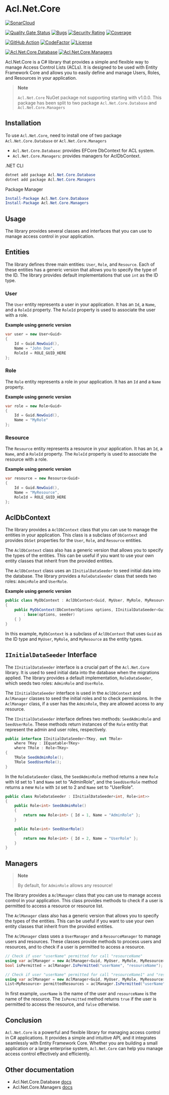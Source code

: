 # Acl.Net.Core

[![SonarCloud](https://sonarcloud.io/images/project_badges/sonarcloud-white.svg)](https://sonarcloud.io/summary/new_code?id=The-Poolz_Acl.Net.Core)

[![Quality Gate Status](https://sonarcloud.io/api/project_badges/measure?project=The-Poolz_Acl.Net.Core&metric=alert_status&token=ef989df8d43ee416fe8b310fb6b251226d57208b)](https://sonarcloud.io/summary/new_code?id=The-Poolz_Acl.Net.Core)
[![Bugs](https://sonarcloud.io/api/project_badges/measure?project=The-Poolz_Acl.Net.Core&metric=bugs&token=ef989df8d43ee416fe8b310fb6b251226d57208b)](https://sonarcloud.io/summary/new_code?id=The-Poolz_Acl.Net.Core)
[![Security Rating](https://sonarcloud.io/api/project_badges/measure?project=The-Poolz_Acl.Net.Core&metric=security_rating&token=ef989df8d43ee416fe8b310fb6b251226d57208b)](https://sonarcloud.io/summary/new_code?id=The-Poolz_Acl.Net.Core)
[![Coverage](https://sonarcloud.io/api/project_badges/measure?project=The-Poolz_Acl.Net.Core&metric=coverage&token=ef989df8d43ee416fe8b310fb6b251226d57208b)](https://sonarcloud.io/summary/new_code?id=The-Poolz_Acl.Net.Core)

[![GitHub Action](https://github.com/The-Poolz/Acl.Net.Core/actions/workflows/sonarcloud.yml/badge.svg)](https://github.com/The-Poolz/Acl.Net.Core/actions/workflows/sonarcloud.yml)
[![CodeFactor](https://www.codefactor.io/repository/github/the-poolz/acl.net.core/badge)](https://www.codefactor.io/repository/github/the-poolz/acl.net.core)
[![License](https://img.shields.io/badge/License-MIT-yellow.svg)](https://github.com/The-Poolz/Acl.Net.Core/blob/master/LICENSE)

[![Acl.Net.Core.Database](https://badge.fury.io/nu/Acl.Net.Core.Database.svg)](https://badge.fury.io/nu/Acl.Net.Core.Database)
[![Acl.Net.Core.Managers](https://badge.fury.io/nu/Acl.Net.Core.Managers.svg)](https://badge.fury.io/nu/Acl.Net.Core.Managers)

Acl.Net.Core is a C# library that provides a simple and flexible way to manage Access Control Lists (ACLs). It is designed to be used with Entity Framework Core and allows you to easily define and manage Users, Roles, and Resources in your application.

> **Note**
> 
> `Acl.Net.Core` NuGet package not supporting starting with v1.0.0. This package has been split to two package `Acl.Net.Core.Database` and `Acl.Net.Core.Managers`

## Installation

To use `Acl.Net.Core`, need to install one of two package `Acl.Net.Core.Database` or `Acl.Net.Core.Managers`

- `Acl.Net.Core.Database`: provides EFCore DbContext for ACL system.
- `Acl.Net.Core.Managers`: provides managers for AclDbContext.

.NET CLI
```powershell
dotnet add package Acl.Net.Core.Database
dotnet add package Acl.Net.Core.Managers
```

Package Manager
```powershell
Install-Package Acl.Net.Core.Database
Install-Package Acl.Net.Core.Managers
```

## Usage

The library provides several classes and interfaces that you can use to manage access control in your application.

## Entities
The library defines three main entities: `User`, `Role`, and `Resource`.
Each of these entities has a generic version that allows you to specify the type of the ID.
The library provides default implementations that use `int` as the ID type.

### User
The `User` entity represents a user in your application.
It has an `Id`, a `Name`, and a `RoleId` property.
The `RoleId` property is used to associate the user with a role.

**Example using generic version**
```csharp
var user = new User<Guid>
{
    Id = Guid.NewGuid(),
    Name = "John Doe",
    RoleId = ROLE_GUID_HERE
};
```

### Role
The `Role` entity represents a role in your application.
It has an `Id` and a `Name` property.

**Example using generic version**
```csharp
var role = new Role<Guid>
{
    Id = Guid.NewGuid(),
    Name = "MyRole"
};
```

### Resource
The `Resource` entity represents a resource in your application.
It has an `Id`, a `Name`, and a `RoleId` property.
The `RoleId` property is used to associate the resource with a role.

**Example using generic version**
```csharp
var resource = new Resource<Guid>
{
    Id = Guid.NewGuid(),
    Name = "MyResource",
    RoleId = ROLE_GUID_HERE
};
```

## AclDbContext

The library provides a `AclDbContext` class that you can use to manage the entities in your application.
This class is a subclass of `DbContext` and provides `DbSet` properties for the `User`, `Role`, and `Resource` entities.

The `AclDbContext` class also has a generic version that allows you to specify the types of the entities.
This can be useful if you want to use your own entity classes that inherit from the provided entities.

The `AclDbContext` class uses an `IInitialDataSeeder` to seed initial data into the database.
The library provides a `RoleDataSeeder` class that seeds two roles: `AdminRole` and `UserRole`.

**Example using generic version**
```csharp
public class MyDbContext : AclDbContext<Guid, MyUser, MyRole, MyResource>
{
    public MyDbContext(DbContextOptions options, IInitialDataSeeder<Guid, MyRole> seeder)
        : base(options, seeder)
    { }
}
```

In this example, `MyDbContext` is a subclass of `AclDbContext` that uses `Guid` as the ID type and `MyUser`, `MyRole`, and `MyResource` as the entity types.

## `IInitialDataSeeder` Interface

The `IInitialDataSeeder` interface is a crucial part of the `Acl.Net.Core` library.
It is used to seed initial data into the database when the migrations applied.
The library provides a default implementation, `RoleDataSeeder`, which seeds two roles: `AdminRole` and `UserRole`.

The `IInitialDataSeeder` interface is used in the `AclDbContext` and `AclManager` classes to seed the initial roles and to check permissions.
In the `AclManager` class, if a user has the `AdminRole`, they are allowed access to any resource.

The `IInitialDataSeeder` interface defines two methods: `SeedAdminRole` and `SeedUserRole`.
These methods return instances of the `Role` entity that represent the admin and user roles, respectively.

```csharp
public interface IInitialDataSeeder<TKey, out TRole>
    where TKey : IEquatable<TKey>
    where TRole : Role<TKey>
{
    TRole SeedAdminRole();
    TRole SeedUserRole();
}
```

In the `RoleDataSeeder` class, the `SeedAdminRole` method returns a new `Role` with Id set to 1 and `Name` set to "AdminRole",
and the `SeedUserRole` method returns a new `Role` with `Id` set to 2 and `Name` set to "UserRole".

```csharp
public class RoleDataSeeder : IInitialDataSeeder<int, Role<int>>
{
    public Role<int> SeedAdminRole()
    {
        return new Role<int> { Id = 1, Name = "AdminRole" };
    }

    public Role<int> SeedUserRole()
    {
        return new Role<int> { Id = 2, Name = "UserRole" };
    }
}
```

## Managers

> **Note**
> 
> By default, for `AdminRole` allows any resource!

The library provides a `AclManager` class that you can use to manage access control in your application.
This class provides methods to check if a user is permitted to access a resource or resource list.

The `AclManager` class also has a generic version that allows you to specify the types of the entities.
This can be useful if you want to use your own entity classes that inherit from the provided entities.

The `AclManager` class uses a `UserManager` and a `ResourceManager` to manage users and resources.
These classes provide methods to process users and resources, and to check if a user is permitted to access a resource.

```csharp
// Check if user "userName" permitted for call "resourceName"
using var aclManager = new AclManager<Guid, MyUser, MyRole, MyResource>(seeder, userManager, resourceManager);
bool isPermitted = aclManager.IsPermitted("userName", "resourceName");

// Check if user "userName" permitted for call "resourceName1" and "resourceName2"
using var aclManager = new AclManager<Guid, MyUser, MyRole, MyResource>(seeder, userManager, resourceManager);
List<MyResource> permittedResources = aclManager.IsPermitted("userName", new[] { "resourceName1", "resourceName2" });
```

In first example, `userName` is the name of the user and `resourceName` is the name of the resource.
The `IsPermitted` method returns `true` if the user is permitted to access the resource, and `false` otherwise.

## Conclusion

`Acl.Net.Core` is a powerful and flexible library for managing access control in C# applications.
It provides a simple and intuitive API, and it integrates seamlessly with Entity Framework Core.
Whether you are building a small application or a large enterprise system, `Acl.Net.Core` can help you manage access control effectively and efficiently.

## Other documentation

- Acl.Net.Core.Database [docs](https://github.com/The-Poolz/Acl.Net.Core/blob/master/docs/Acl.Net.Core.Database.md)
- Acl.Net.Core.Managers [docs](https://github.com/The-Poolz/Acl.Net.Core/blob/master/docs/Acl.Net.Core.Managers.md)
